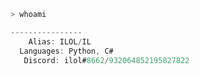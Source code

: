 ```python
> whoami
```

```c#
----------------
    Alias: ILOL/IL
  Languages: Python, C#
   Discord: ilol#8662/932064852195827822
```
